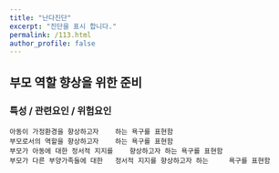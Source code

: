 ```yaml
---
title: "난다진단"
excerpt: "진단을 표시 합니다."
permalink: /113.html
author_profile: false
---
```

## 부모 역할 향상을 위한 준비



### 특성 / 관련요인 / 위험요인

>   

    아동이 가정환경을 향상하고자    하는 욕구를 표현함
    부모로서의 역할을 향상하고자    하는 욕구를 표현함
    부모가 아동에 대한 정서적 지지를    향상하고자 하는 욕구를 표현함
    부모가 다른 부양가족들에 대한   정서적 지지를 향상하고자 하는     욕구를 표현함
